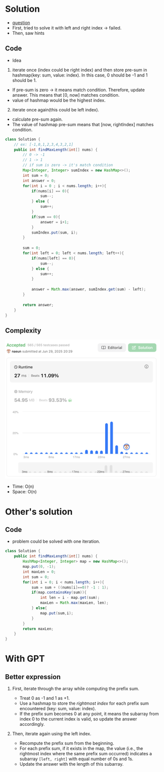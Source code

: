 # Solution
- [question](https://leetcode.com/problems/contiguous-array/)
- First, tried to solve it with left and right index -> failed.
- Then, saw hints

## Code
- Idea
1. iterate once (index could be right index) and then store pre-sum in hashmap(key: sum, value: index). In this case, 0 should be -1 and 1 should be 1.
- If pre-sum is zero -> it means match condition. Therefore, update answer. This means that [0, now] matches condition. 
- value of hashmap would be the highest index.
2. iterate once again(this could be left index).
- calculate pre-sum again.
- The value of hashmap pre-sum means that [now, rightIndex] matches condition.

```java
class Solution {
    // ex: [-1,0,1,2,3,4,3,2,1]
    public int findMaxLength(int[] nums) {
        // 0 -> -1
        // 1 -> 1
        // if sum is zero -> it's match condition
        Map<Integer, Integer> sumIndex = new HashMap<>();
        int sum = 0;
        int answer = 0;
        for(int i = 0 ; i < nums.length; i++){
            if(nums[i] == 0){
                sum--;
            } else {
                sum++;
            }
            if(sum == 0){
                answer = i+1;
            }
            sumIndex.put(sum, i);
        }

        sum = 0;
        for(int left = 0; left < nums.length; left++){
            if(nums[left] == 0){
                sum--;
            } else {
                sum++;
            }

            answer = Math.max(answer, sumIndex.get(sum) - left);
        }

        return answer;
    }
}
```

## Complexity
![complexity](../../lib/images/naeun/525-complexity.png)
- Time: O(n)
- Space: O(n)

# Other's solution
## Code
- problem could be solved with one iteration.
```java
class Solution {
    public int findMaxLength(int[] nums) {
        HashMap<Integer, Integer> map = new HashMap<>();
        map.put(0, -1);
        int maxLen = 0;
        int sum = 0;
        for(int i = 0; i < nums.length; i++){
            sum = sum + ((nums[i]==0)? -1 : 1);
            if(map.containsKey(sum)){
                int len = i - map.get(sum);
                maxLen = Math.max(maxLen, len);
            } else{
                map.put(sum,i);
            }
        }
        return maxLen;
    }
}
```

# With GPT
## Better expression
1. First, iterate through the array while computing the prefix sum.  
   - Treat 0 as -1 and 1 as +1.  
   - Use a hashmap to store the *rightmost index* for each prefix sum encountered (key: sum, value: index).  
   - If the prefix sum becomes 0 at any point, it means the subarray from index 0 to the current index is valid, so update the answer accordingly.

2. Then, iterate again using the left index.  
   - Recompute the prefix sum from the beginning.  
   - For each prefix sum, if it exists in the map, the value (i.e., the rightmost index where the same prefix sum occurred) indicates a subarray `[left, right]` with equal number of 0s and 1s.  
   - Update the answer with the length of this subarray.
